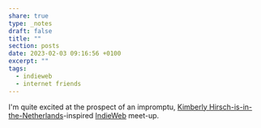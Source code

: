 ```yaml
---
share: true
type: _notes
draft: false
title: ""
section: posts
date: 2023-02-03 09:16:56 +0100
excerpt: ""
tags:
  - indieweb
  - internet friends
---
```


I'm quite excited at the prospect of an impromptu, [Kimberly Hirsch-is-in-the-Netherlands](https://micro.blog/KimberlyHirsh/16448921)-inspired [IndieWeb](https://indieweb.org) meet-up.